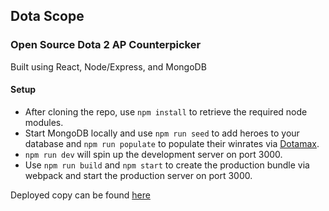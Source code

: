 ## Dota Scope
### Open Source Dota 2 AP Counterpicker
Built using React, Node/Express, and MongoDB

#### Setup
* After cloning the repo, use `npm install` to retrieve the required node modules.
* Start MongoDB locally and use `npm run seed` to add heroes to your database and `npm run populate` to populate their winrates via [Dotamax](http://www.dotamax.com).
* `npm run dev` will spin up the development server on port 3000.
* Use `npm run build` and `npm start` to create the production bundle via webpack and start the production server on port 3000.

Deployed copy can be found [here](https://dotascope.herokuapp.com/)